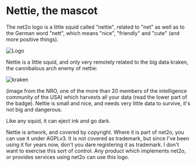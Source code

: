 # Nettie, the mascot #

The net2o logo is a little squid called "nettie", related to "net" as
well as to the German word "nett", which means "nice", "friendly" and
"cute" (and more positive things).

![Logo](https://fossil.net2o.de/net2o/doc/trunk/doc/net2o.png)

Nettie is a little squid, and only very remotely related to the big
data kraken, the cannibalous arch enemy of nettie:

![kraken](https://fossil.net2o.de/net2o/doc/trunk/doc/datenkrake.jpg)

(image from the NRO, one of the more than 20 members of the
intelligence community of the USA) which harvests all your data (read
the lower part of the badge). Nettie is small and nice, and needs very
little data to survive, it's not big and dangerous.

Like any squid, it can eject ink and go dark.

Nettie is artwork, and covered by copyright.  Where it is part of
net2o, you can use it under AGPLv3.  It is not covered as trademark,
but since I've been using it for years now, don't you dare registering
it as trademark.  I don't want to exercise this sort of control.  Any
product which implements net2o, or provides services using net2o can
use this logo.
